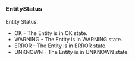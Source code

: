 ### EntityStatus
Entity Status.

- OK - The Entity is in OK state.
- WARNING - The Entity is in WARNING state.
- ERROR - The Entity is in ERROR state.
- UNKNOWN - The Entity is in UNKNOWN state.
